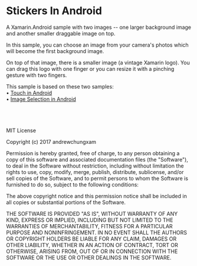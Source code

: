 # Stickers In Android
A Xamarin.Android sample with two images -- one larger background image and another smaller draggable image on top.



In this sample, you can choose an image from your camera's photos which will become the first background image.

On top of that image, there is a smaller image (a vintage Xamarin logo).  You can drag this logo with one finger or you can resize it with a pinching gesture with two fingers.

This sample is based on these two samples: <br />
• [Touch in Android](https://developer.xamarin.com/guides/android/application_fundamentals/touch/android_touch_walkthrough/)
<br />
• [Image Selection in Android](https://developer.xamarin.com/recipes/android/data/files/selecting_a_gallery_image/)
<br />
<br />
<br />
<br />
<br />
MIT License

Copyright (c) 2017 andrewchungxam

Permission is hereby granted, free of charge, to any person obtaining a copy
of this software and associated documentation files (the "Software"), to deal
in the Software without restriction, including without limitation the rights
to use, copy, modify, merge, publish, distribute, sublicense, and/or sell
copies of the Software, and to permit persons to whom the Software is
furnished to do so, subject to the following conditions:

The above copyright notice and this permission notice shall be included in all
copies or substantial portions of the Software.

THE SOFTWARE IS PROVIDED "AS IS", WITHOUT WARRANTY OF ANY KIND, EXPRESS OR
IMPLIED, INCLUDING BUT NOT LIMITED TO THE WARRANTIES OF MERCHANTABILITY,
FITNESS FOR A PARTICULAR PURPOSE AND NONINFRINGEMENT. IN NO EVENT SHALL THE
AUTHORS OR COPYRIGHT HOLDERS BE LIABLE FOR ANY CLAIM, DAMAGES OR OTHER
LIABILITY, WHETHER IN AN ACTION OF CONTRACT, TORT OR OTHERWISE, ARISING FROM,
OUT OF OR IN CONNECTION WITH THE SOFTWARE OR THE USE OR OTHER DEALINGS IN THE
SOFTWARE.
